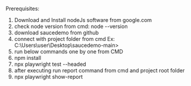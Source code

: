 Prerequisites: 
1. Download and Install nodeJs software from google.com
2. check node version from cmd: node --version
3. download saucedemo from github
4. connect with project folder from cmd 
   Ex: C:\Users\user\Desktop\saucedemo-main>
6. run below commands one by one from CMD
7. npm install
8. npx playwright test --headed
9. after executing run report command from cmd and project root folder
10. npx playwright show-report
